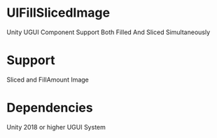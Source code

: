 # UIFillSlicedImage
Unity UGUI Component Support Both Filled And Sliced Simultaneously

# Support
Sliced and FillAmount Image

# Dependencies
Unity 2018 or higher
UGUI System
